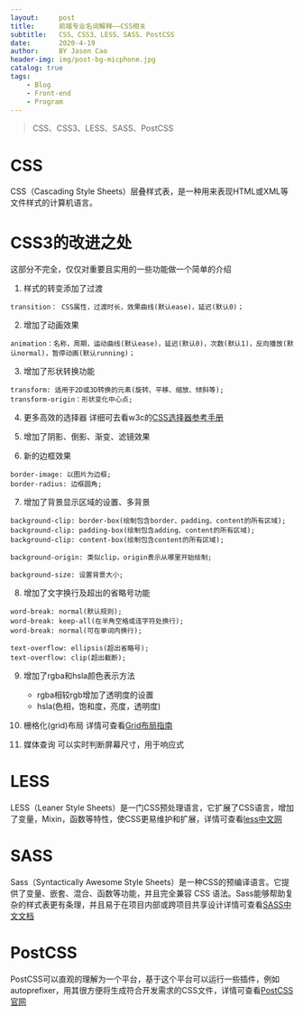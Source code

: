 ```yaml
---
layout:     post
title:      前端专业名词解释——CSS相关
subtitle:   CSS、CSS3、LESS、SASS、PostCSS
date:       2020-4-19
author:     BY Jason Cao
header-img: img/post-bg-micphone.jpg
catalog: true
tags:
    - Blog
    - Front-end
    - Program
---
```


> CSS、CSS3、LESS、SASS、PostCSS

# CSS
CSS（Cascading Style Sheets）层叠样式表，是一种用来表现HTML或XML等文件样式的计算机语言。

# CSS3的改进之处
这部分不完全，仅仅对重要且实用的一些功能做一个简单的介绍

1. 样式的转变添加了过渡
```
transition： CSS属性，过渡时长，效果曲线(默认ease)，延迟(默认0)；
```

2. 增加了动画效果
```
animation：名称，周期，运动曲线(默认ease)，延迟(默认0)，次数(默认1)，反向播放(默认normal)，暂停动画(默认running)；
```

3. 增加了形状转换功能
```
transform: 适用于2D或3D转换的元素(旋转、平移、缩放、倾斜等);
transform-origin：形状变化中心点;
```

4. 更多高效的选择器
详细可去看w3c的[CSS选择器参考手册](https://www.w3school.com.cn/cssref/css_selectors.asp "CSS选择器参考手册")

5. 增加了阴影、倒影、渐变、滤镜效果

6. 新的边框效果
```
border-image: 以图片为边框;
border-radius: 边框圆角;
```

7. 增加了背景显示区域的设置、多背景
```
background-clip: border-box(绘制包含border、padding、content的所有区域);
background-clip: padding-box(绘制包含adding、content的所有区域);
background-clip: content-box(绘制包含content的所有区域);
```
```
background-origin: 类似clip，origin表示从哪里开始绘制;
```
```
background-size: 设置背景大小;
```

8. 增加了文字换行及超出的省略号功能
```
word-break: normal(默认规则);
word-break: keep-all(在半角空格或连字符处换行);
word-break: normal(可在单词内换行);
```
```
text-overflow: ellipsis(超出省略号);
text-overflow: clip(超出截断);
```

9. 增加了rgba和hsla颜色表示方法
	- rgba相较rgb增加了透明度的设置
	- hsla(色相，饱和度，亮度，透明度)

10. 栅格化(grid)布局
详情可查看[Grid布局指南](https://www.jianshu.com/p/d183265a8dad "Grid布局指南")

11. 媒体查询
可以实时判断屏幕尺寸，用于响应式

# LESS
LESS（Leaner Style Sheets）是一门CSS预处理语言，它扩展了CSS语言，增加了变量，Mixin，函数等特性，使CSS更易维护和扩展，详情可查看[less中文网](https://less.bootcss.com/ "less中文网")

# SASS
Sass（Syntactically Awesome Style Sheets）是一种CSS的预编译语言。它提供了变量、嵌套、混合、函数等功能，并且完全兼容 CSS 语法。Sass能够帮助复杂的样式表更有条理，并且易于在项目内部或跨项目共享设计详情可查看[SASS中文文档](https://sass.bootcss.com/documentation "SASS中文文档")

# PostCSS
PostCSS可以直观的理解为一个平台，基于这个平台可以运行一些插件，例如autoprefixer，用其很方便将生成符合开发需求的CSS文件，详情可查看[PostCSS官网](https://www.postcss.com.cn/ "PostCSS官网")


